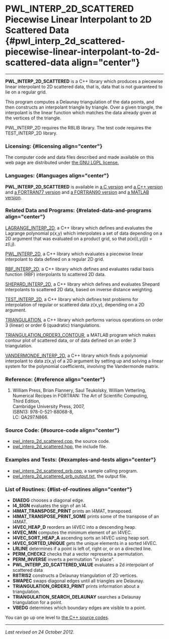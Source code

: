 PWL\_INTERP\_2D\_SCATTERED\
Piecewise Linear Interpolant to 2D Scattered Data {#pwl_interp_2d_scattered-piecewise-linear-interpolant-to-2d-scattered-data align="center"}
=================================================

------------------------------------------------------------------------

**PWL\_INTERP\_2D\_SCATTERED** is a C++ library which produces a
piecewise linear interpolant to 2D scattered data, that is, data that is
not guaranteed to lie on a regular grid.

This program computes a Delaunay triangulation of the data points, and
then constructs an interpolant triangle by triangle. Over a given
triangle, the interpolant is the linear function which matches the data
already given at the vertices of the triangle.

PWL\_INTERP\_2D requires the R8LIB library. The test code requires the
TEST\_INTERP\_2D library.

### Licensing: {#licensing align="center"}

The computer code and data files described and made available on this
web page are distributed under [the GNU LGPL
license.](../../txt/gnu_lgpl.txt)

### Languages: {#languages align="center"}

**PWL\_INTERP\_2D\_SCATTERED** is available in [a C
version](../../c_src/pwl_interp_2d_scattered/pwl_interp_2d_scattered.md)
and [a C++
version](../../master/pwl_interp_2d_scattered/pwl_interp_2d_scattered.md)
and [a FORTRAN77
version](../../f77_src/pwl_interp_2d_scattered/pwl_interp_2d_scattered.md)
and [a FORTRAN90
version](../../f_src/pwl_interp_2d_scattered/pwl_interp_2d_scattered.md)
and [a MATLAB
version](../../m_src/pwl_interp_2d_scattered/pwl_interp_2d_scattered.md).

### Related Data and Programs: {#related-data-and-programs align="center"}

[LAGRANGE\_INTERP\_2D](../../master/lagrange_interp_2d/lagrange_interp_2d.md),
a C++ library which defines and evaluates the Lagrange polynomial p(x,y)
which interpolates a set of data depending on a 2D argument that was
evaluated on a product grid, so that p(x(i),y(j)) = z(i,j).

[PWL\_INTERP\_2D](../../master/pwl_interp_2d/pwl_interp_2d.md), a C++
library which evaluates a piecewise linear interpolant to data defined
on a regular 2D grid.

[RBF\_INTERP\_2D](../../master/rbf_interp_2d/rbf_interp_2d.md), a C++
library which defines and evaluates radial basis function (RBF)
interpolants to scattered 2D data.

[SHEPARD\_INTERP\_2D](../../master/shepard_interp_2d/shepard_interp_2d.md),
a C++ library which defines and evaluates Shepard interpolants to
scattered 2D data, based on inverse distance weighting.

[TEST\_INTERP\_2D](../../master/test_interp_2d/test_interp_2d.md), a
C++ library which defines test problems for interpolation of regular or
scattered data z(x,y), depending on a 2D argument.

[TRIANGULATION](../../master/triangulation/triangulation.md), a C++
library which performs various operations on order 3 (linear) or order 6
(quadratic) triangulations.

[TRIANGULATION\_ORDER3\_CONTOUR](../../m_src/triangulation_order3_contour/triangulation_order3_contour.md),
a MATLAB program which makes contour plot of scattered data, or of data
defined on an order 3 triangulation.

[VANDERMONDE\_INTERP\_2D](../../master/vandermonde_interp_2d/vandermonde_interp_2d.md),
a C++ library which finds a polynomial interpolant to data z(x,y) of a
2D argument by setting up and solving a linear system for the polynomial
coefficients, involving the Vandermonde matrix.

### Reference: {#reference align="center"}

1.  William Press, Brian Flannery, Saul Teukolsky, William Vetterling,\
    Numerical Recipes in FORTRAN: The Art of Scientific Computing,\
    Third Edition,\
    Cambridge University Press, 2007,\
    ISBN13: 978-0-521-88068-8,\
    LC: QA297.N866.

### Source Code: {#source-code align="center"}

-   [pwl\_interp\_2d\_scattered.cpp](pwl_interp_2d_scattered.cpp), the
    source code.
-   [pwl\_interp\_2d\_scattered.hpp](pwl_interp_2d_scattered.hpp), the
    include file.

### Examples and Tests: {#examples-and-tests align="center"}

-   [pwl\_interp\_2d\_scattered\_prb.cpp](pwl_interp_2d_scattered_prb.cpp),
    a sample calling program.
-   [pwl\_interp\_2d\_scattered\_prb\_output.txt](pwl_interp_2d_scattered_prb_output.txt),
    the output file.

### List of Routines: {#list-of-routines align="center"}

-   **DIAEDG** chooses a diagonal edge.
-   **I4\_SIGN** evaluates the sign of an I4.
-   **I4MAT\_TRANSPOSE\_PRINT** prints an I4MAT, transposed.
-   **I4MAT\_TRANSPOSE\_PRINT\_SOME** prints some of the transpose of an
    I4MAT.
-   **I4VEC\_HEAP\_D** reorders an I4VEC into a descending heap.
-   **I4VEC\_MIN** computes the minimum element of an I4VEC.
-   **I4VEC\_SORT\_HEAP\_A** ascending sorts an I4VEC using heap sort.
-   **I4VEC\_SORTED\_UNIQUE** gets the unique elements in a sorted
    I4VEC.
-   **LRLINE** determines if a point is left of, right or, or on a
    directed line.
-   **PERM\_CHECK2** checks that a vector represents a permutation.
-   **PERM\_INVERSE** inverts a permutation "in place".
-   **PWL\_INTERP\_2D\_SCATTERED\_VALUE** evaluates a 2d interpolant of
    scattered data
-   **R8TRIS2** constructs a Delaunay triangulation of 2D vertices.
-   **SWAPEC** swaps diagonal edges until all triangles are Delaunay.
-   **TRIANGULATION\_ORDER3\_PRINT** prints information about a
    triangulation.
-   **TRIANGULATION\_SEARCH\_DELAUNAY** searches a Delaunay
    triangulation for a point.
-   **VBEDG** determines which boundary edges are visible to a point.

You can go up one level to [the C++ source codes](../cpp_src.md).

------------------------------------------------------------------------

*Last revised on 24 October 2012.*

